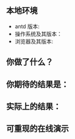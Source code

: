 <!-- Issue Template For Chinese Users -->

<!-- 请按照下列格式报告问题，务必提供复现步骤，否则恕难解决，感谢您的支持。-->

## 本地环境

<!-- 务必提供 -->

- antd 版本:
- 操作系统及其版本：
- 浏览器及其版本:

## 你做了什么？

<!-- 引入 antd 了 Button -->

## 你期待的结果是：

<!-- 像官网一样正常显示 -->

## 实际上的结果：

<!-- 缺少样式 -->

## 可重现的在线演示

<!-- 请修改并 Fork http://codepen.io/anon/pen/wGOWGW?editors=001 -->
